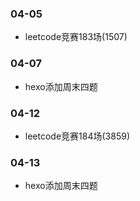 ### 04-05
* leetcode竞赛183场(1507)
### 04-07
* hexo添加周末四题
### 04-12
* leetcode竞赛184场(3859)
### 04-13
* hexo添加周末四题

